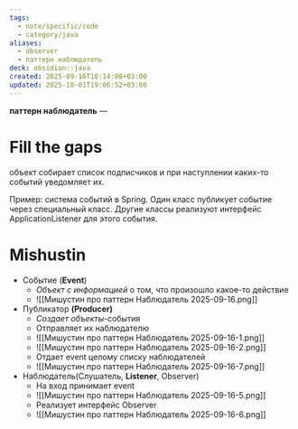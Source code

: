 ```yaml
---
tags:
  - note/specific/code
  - category/java
aliases:
  - observer
  - паттерн наблюдатель
deck: obsidian::java
created: 2025-09-16T18:14:08+03:00
updated: 2025-10-01T19:06:52+03:00
---
```


**паттерн наблюдатель**
—
# Fill the gaps
объект собирает список подписчиков и при наступлении каких-то событий уведомляет их.

Пример: система событий в Spring. Один класс публикует событие через специальный класс. Другие классы реализуют интерфейс ApplicationListener для этого события.

# Mishustin
- Событие (**Event**)
	- *Объект с информацией* о том, что произошло какое-то действие
	- ![[Мишустин про паттерн Наблюдатель 2025-09-16.png]]
- Публикатор **(Producer)**
	- *Создает объекты*-события
	- Отправляет их наблюдателю
	- ![[Мишустин про паттерн Наблюдатель 2025-09-16-1.png]]
	- ![[Мишустин про паттерн Наблюдатель 2025-09-16-2.png]]
	- Отдает event целому списку наблюдателей
	- ![[Мишустин про паттерн Наблюдатель 2025-09-16-7.png]]
- Наблюдатель(Слушатель, **Listener**, Observer)
	- На вход принимает event
	- ![[Мишустин про паттерн Наблюдатель 2025-09-16-5.png]]
	- Реализует интерфейс Observer
	- ![[Мишустин про паттерн Наблюдатель 2025-09-16-6.png]]
